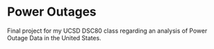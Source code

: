 # Power Outages 
Final project for my UCSD DSC80 class regarding an analysis of Power Outage Data in the United States.
